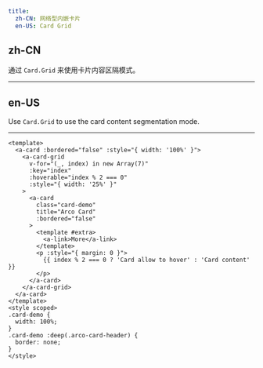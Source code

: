 ```yaml
title:
  zh-CN: 网络型内嵌卡片
  en-US: Card Grid
```

## zh-CN

通过 `Card.Grid` 来使用卡片内容区隔模式。

---

## en-US

Use `Card.Grid` to use the card content segmentation mode.

---

```vue
<template>
  <a-card :bordered="false" :style="{ width: '100%' }">
    <a-card-grid
      v-for="(_, index) in new Array(7)"
      :key="index"
      :hoverable="index % 2 === 0"
      :style="{ width: '25%' }"
    >
      <a-card
        class="card-demo"
        title="Arco Card"
        :bordered="false"
      >
        <template #extra>
          <a-link>More</a-link>
        </template>
        <p :style="{ margin: 0 }">
          {{ index % 2 === 0 ? 'Card allow to hover' : 'Card content' }}
        </p>
      </a-card>
    </a-card-grid>
  </a-card>
</template>
<style scoped>
.card-demo {
  width: 100%;
}
.card-demo :deep(.arco-card-header) {
  border: none;
}
</style>
```
